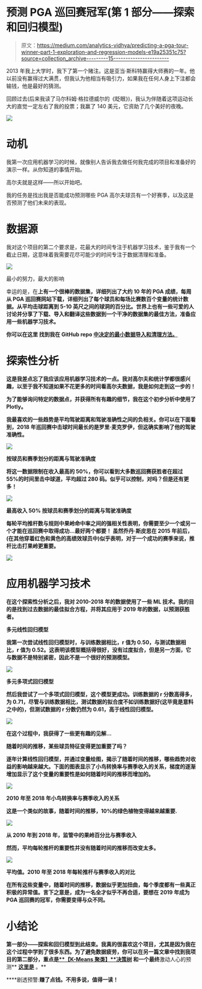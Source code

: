 # 预测 PGA 巡回赛冠军(第 1 部分——探索和回归模型)

> 原文：<https://medium.com/analytics-vidhya/predicting-a-pga-tour-winner-part-1-exploration-and-regression-models-e19a25351c75?source=collection_archive---------15----------------------->

2013 年我上大学时，我下了第一个赌注。这是亚当·斯科特赢得大师赛的一年。他以前没有赢得过大满贯，但我认为他相当有吸引力，如果我在任何人身上下注都会输钱，他是最好的猜测。

回顾过去(后来我读了马尔科姆·格拉德威尔的《眨眼》)，我认为伴随着这项运动长大的直觉一定左右了我的投票；我赢了 140 美元，它资助了几个美好的夜晚。

![](img/4c60bcc63073ea25cbd556b2515878c4.png)

# 动机

我第一次应用机器学习的时候，就像别人告诉我去做任何我完成的项目和准备好的演示一样。从你知道的事情开始。

高尔夫就是这样——所以开始吧。

我的任务是找出我是否能成功预测哪些 PGA 高尔夫球员有一个好赛季，以及这是否预测了他们未来的表现。

# 数据源

我对这个项目的第二个要求是，花最大的时间专注于机器学习技术，鉴于我有一个截止日期，这意味着我需要花尽可能少的时间专注于数据清理和准备。

![](img/3b9467e9258d2a2a142ddf6766548e6b.png)

最小的努力，最大的影响

幸运的是，在[](https://www.kaggle.com/bradklassen/pga-tour-20102018-data)**上有一个很棒的数据集，详细列出了大约 10 年的 PGA 成绩，每周从 PGA 巡回赛网站下载，详细列出了每个球员和每场比赛数百个变量的统计数据。从平均击球距离到 5-10 英尺之间的球洞的百分比。世界上也有一些可爱的人讨论并分享了下载、导入和翻译这些数据到一个干净的数据集的最佳方法，准备应用一些机器学习技术。**

**你可以在这里 **找到我在 GitHub repo [**中决定的最小数据导入和清理方法。**](https://github.com/rosiekipling/data-projects)****

# **探索性分析**

**这是我差点忘了我应该应用机器学习技术的一点。我对高尔夫和统计学都很感兴趣，以至于我不知道如果不花更多的时间看高尔夫数据，我是如何走到这一步的！**

**为了能够询问特定的数据点，并获得所有有趣的细节，我在这个初步分析中使用了 Plotly。**

**我最喜欢的一些趋势是平均驾驶距离和驾驶准确性之间的负相关。你可以在下面看到，2018 年巡回赛中击球时间最长的是罗里·麦克罗伊，但这确实影响了他的驾驶准确性。**

**![](img/f0d4e5132f336cc81ab0f43136b7a70d.png)**

**按球员和赛季划分的距离与驾驶准确度**

**将这一数据限制在收入最高的 50%，你可以看到大多数巡回赛获胜者在超过 55%的时间里击中球道，平均超过 280 码。似乎可以控制，对吗？但是还有更多！**

**![](img/cbbf55fd1fd943db9528b3b474cefbb7.png)**

****最高收入 50%** 按球员和赛季划分的距离与驾驶准确度**

**每轮平均推杆数与规则中果岭命中率之间的强相关性表明，你需要至少一个或另一个才能在巡回赛中取得成功…最好两个都要！
虽然乔丹·斯皮思在 2015 年前后，(在其他穿着红色和黄色的高绩效球员中)似乎表明，对于一个成功的赛季来说，推杆比击打果岭更重要。**

**![](img/75c0169ddce5e3003fe6e38ed5b5a880.png)**

# **应用机器学习技术**

**在这个探索性分析之后，我对 2010-2018 年的数据使用了一些 ML 技术。我的目的是找到过去数据的最佳拟合方程，并将其应用于 2019 年的数据，以预测获胜者。**

****多元线性回归模型****

**我第一次尝试线性回归模型时，与训练数据相比，r 值为 0.50，与测试数据相比，r 值为 0.52。这表明该模型概括得很好，没有过度拟合，但是另一方面，它与数据不是特别紧密，因此不是一个很好的预测模型。**

**![](img/0628c0d1e3872b532d6ee01a7cd0c08f.png)**

****多元多项式回归模型****

**然后我尝试了一个多项式回归模型，这个模型更成功。训练数据的 r 分数高得多，为 0.71，尽管与训练数据相比，测试数据的拟合度不如训练数据好(这毕竟是意料之中的)，但测试数据的 r 分数仍然为 0.61，高于线性回归模型。**

**![](img/808cad7ec3841df35066b09dc397ded8.png)**

**在这个过程中，我获得了一些更有趣的见解…**

**随着时间的推移，某些球员特征变得更加重要了吗？**

**逐年计算线性回归模型，并通过变量绘图，揭示了随着时间的推移，哪些趋势对收益的影响越来越大。下面的图表显示了小鸟转换率与赛季收入的关系，梯度的逐渐增加显示了这个变量的重要性是如何随着时间的推移而增加的。**

**![](img/db9d9cc056b7be3646e4384a0de4c6e1.png)**

**2010 年至 2018 年小鸟转换率与赛季收入的关系**

**这是一个类似的故事，随着时间的推移，10%的绿色植物变得越来越重要.**

**![](img/768e65154773b9c98a6cf2e2660fe1c3.png)**

**从 2010 年到 2018 年，监管中的果岭百分比与赛季收入**

**然而，平均每轮推杆的重要性并没有随着时间的推移而改变太多。**

**![](img/ac66ab8b999ef286d60344a9ce7d22d1.png)**

**平均值。2010 年至 2018 年每轮推杆与赛季收入的对比**

**在所有这些变量中，随着时间的推移，数据似乎更加扭曲，每个季度都有一些真正积极的异常值。言下之意是，成为一名全才似乎不再合适，要想在 2019 年成为 PGA 巡回赛的冠军，你需要变得与众不同。**

# **小结论**

**第一部分——探索和回归模型到此结束。我真的很喜欢这个项目，尤其是因为我在这个过程中学到了很多东西。为了避免数据疲劳，你可以在另一篇文章中找到我项目的第二部分，重点是[**【K-Means 聚类】****决策树**](/@rosiekipling/predicting-a-pga-tour-winner-part-2-k-means-clustering-decision-trees-prediction-72b42c788c55) 和一个最终**激动人心的预测** [**这里是**](/@rosiekipling/predicting-a-pga-tour-winner-part-2-k-means-clustering-decision-trees-prediction-72b42c788c55) 。**

****剧透预警:**赚了点钱。不用多说，值得一读！**